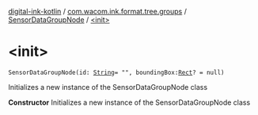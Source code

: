 [digital-ink-kotlin](../../index.md) / [com.wacom.ink.format.tree.groups](../index.md) / [SensorDataGroupNode](index.md) / [&lt;init&gt;](./-init-.md)

# &lt;init&gt;

`SensorDataGroupNode(id: `[`String`](https://kotlinlang.org/api/latest/jvm/stdlib/kotlin/-string/index.html)` = "", boundingBox: `[`Rect`](../../com.wacom.ink.math/-rect/index.md)`? = null)`

Initializes a new instance of the SensorDataGroupNode class

**Constructor**
Initializes a new instance of the SensorDataGroupNode class

